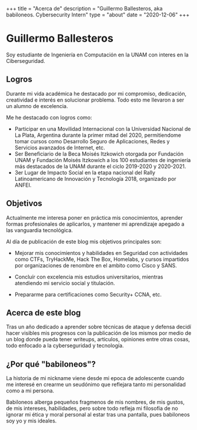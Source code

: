 +++
title = "Acerca de"
description = "Guillermo Ballesteros, aka babiloneos. Cybersecurity Intern"
type = "about"
date = "2020-12-06"
+++

# Guillermo Ballesteros
Soy estudiante de Ingeniería en Computación en la UNAM con interes en la Ciberseguridad.

## Logros

Durante mi vida académica he destacado por mi compromiso, dedicación, creatividad e interés en solucionar problema. Todo esto me llevaron a ser un alumno de excelencia.

Me he destacado con logros como: 
- Participar en una Movilidad Internacional con la Universidad Nacional de La Plata, Argentina durante la primer mitad del 2020, permitiendome tomar cursos como Desarrollo Seguro de Aplicaciones, Redes y Servicios avanzados de Internet, etc.
- Ser Beneficiario de la Beca Moisés Itzkowich otorgada por Fundación UNAM y Fundación Moisés Itzkowich a los 100 estudiantes de ingeniería más destacados de la UNAM durante el ciclo 2019-2020 y 2020-2021.
- 3er Lugar de Impacto Social en la etapa nacional del Rally Latinoamericano de Innovación y Tecnología 2018, organizado por ANFEI.

## Objetivos

Actualmente me interesa poner en práctica mis conocimientos, aprender formas profesionales de aplicarlos, y mantener mi aprendizaje apegado a las vanguardia tecnológica.

Al día de publicación de este blog mis objetivos principales son:

- Mejorar mis conocimientos y habilidades en Seguridad con actividades como CTFs, TryHackMe, Hack The Box, Homelabs, y cursos impartidos por organizaciones de renombre en el ambito como Cisco y SANS.

- Concluír con excelencia mis estudios universitarios, mientras atendiendo mi servicio social y titulación.

- Prepararme para certificaciones como Security+ CCNA, etc.

## Acerca de este blog

Tras un año dedicado a aprender sobre técnicas de ataque y defensa decidí hacer visibles mis progresos con la publicación de los mismos por medio de un blog donde pueda tener writeups, articulos, opiniones entre otras cosas, todo enfocado a la cyberseguridad y tecnología.

## ¿Por qué "babiloneos"?

La historia de mi nickname viene desde mi epoca de adolescente cuando me interesé en crearme un seudónimo que reflejara tanto mi personalidad como a mi persona.

Babiloneos alberga pequeños fragmenos de mis nombres, de mis gustos, de mis intereses, habilidades, pero sobre todo refleja mi filosofía de no ignorar mi ética y moral personal al estar tras una pantalla, pues babiloneos soy yo y mis ideales.